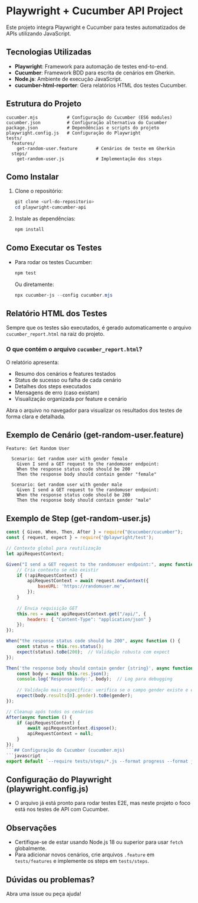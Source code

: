 # Playwright + Cucumber API Project

Este projeto integra Playwright e Cucumber para testes automatizados de APIs utilizando JavaScript.

## Tecnologias Utilizadas
- **Playwright**: Framework para automação de testes end-to-end.
- **Cucumber**: Framework BDD para escrita de cenários em Gherkin.
- **Node.js**: Ambiente de execução JavaScript.
- **cucumber-html-reporter**: Gera relatórios HTML dos testes Cucumber.

## Estrutura do Projeto
```
cucumber.mjs           # Configuração do Cucumber (ES6 modules)
cucumber.json          # Configuração alternativa do Cucumber
package.json           # Dependências e scripts do projeto
playwright.config.js   # Configuração do Playwright
tests/
  features/
    get-random-user.feature       # Cenários de teste em Gherkin
  steps/
    get-random-user.js            # Implementação dos steps
```

## Como Instalar
1. Clone o repositório:
   ```powershell
   git clone <url-do-repositorio>
   cd playwright-cumcumber-api
   ```
2. Instale as dependências:
   ```powershell
   npm install
   ```

## Como Executar os Testes
- Para rodar os testes Cucumber:
  ```powershell
  npm test
  ```
  Ou diretamente:
  ```powershell
  npx cucumber-js --config cucumber.mjs
  ```

## Relatório HTML dos Testes
Sempre que os testes são executados, é gerado automaticamente o arquivo `cucumber_report.html` na raiz do projeto.

### O que contém o arquivo `cucumber_report.html`?
O relatório apresenta:
- Resumo dos cenários e features testados
- Status de sucesso ou falha de cada cenário
- Detalhes dos steps executados
- Mensagens de erro (caso existam)
- Visualização organizada por feature e cenário

Abra o arquivo no navegador para visualizar os resultados dos testes de forma clara e detalhada.

## Exemplo de Cenário (get-random-user.feature)
```gherkin
Feature: Get Random User

  Scenario: Get random user with gender female
    Given I send a GET request to the randomuser endpoint:
    When the response status code should be 200
    Then the response body should contain gender "female"

  Scenario: Get random user with gender male
    Given I send a GET request to the randomuser endpoint:
    When the response status code should be 200
    Then the response body should contain gender "male"
```

## Exemplo de Step (get-random-user.js)
```javascript
const { Given, When, Then, After } = require("@cucumber/cucumber");
const { request, expect } = require('@playwright/test');

// Contexto global para reutilização
let apiRequestContext;

Given("I send a GET request to the randomuser endpoint:", async function () {
    // Cria contexto se não existir
    if (!apiRequestContext) {
        apiRequestContext = await request.newContext({
            baseURL: 'https://randomuser.me',
        });
    }
    
    // Envia requisição GET
    this.res = await apiRequestContext.get("/api/", {
        headers: { "Content-Type": "application/json" }
    });
});

When("the response status code should be 200", async function () {
    const status = this.res.status();
    expect(status).toBe(200);  // Validação robusta com expect
});

Then('the response body should contain gender {string}', async function (gender) {
    const body = await this.res.json();
    console.log('Response body:', body);  // Log para debugging
    
    // Validação mais específica: verifica se o campo gender existe e é igual ao parâmetro
    expect(body.results[0].gender).toBe(gender);
});

// Cleanup após todos os cenários
After(async function () {
    if (apiRequestContext) {
        await apiRequestContext.dispose();
        apiRequestContext = null;
    }
});
```## Configuração do Cucumber (cucumber.mjs)
```javascript
export default `--require tests/steps/*.js --format progress --format json:cucumber_report.json`;
```

## Configuração do Playwright (playwright.config.js)
- O arquivo já está pronto para rodar testes E2E, mas neste projeto o foco está nos testes de API com Cucumber.

## Observações
- Certifique-se de estar usando Node.js 18 ou superior para usar `fetch` globalmente.
- Para adicionar novos cenários, crie arquivos `.feature` em `tests/features` e implemente os steps em `tests/steps`.

## Dúvidas ou problemas?
Abra uma issue ou peça ajuda!

